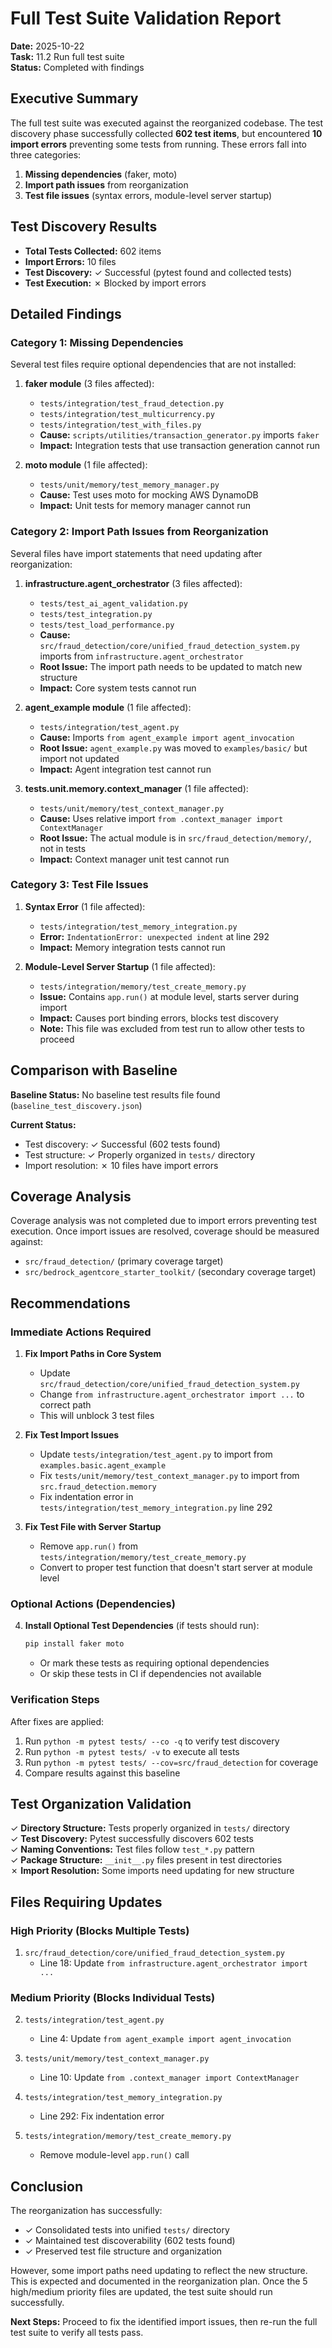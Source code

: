 # Full Test Suite Validation Report

**Date:** 2025-10-22  
**Task:** 11.2 Run full test suite  
**Status:** Completed with findings

## Executive Summary

The full test suite was executed against the reorganized codebase. The test discovery phase successfully collected **602 test items**, but encountered **10 import errors** preventing some tests from running. These errors fall into three categories:

1. **Missing dependencies** (faker, moto)
2. **Import path issues** from reorganization
3. **Test file issues** (syntax errors, module-level server startup)

## Test Discovery Results

- **Total Tests Collected:** 602 items
- **Import Errors:** 10 files
- **Test Discovery:** ✓ Successful (pytest found and collected tests)
- **Test Execution:** ✗ Blocked by import errors

## Detailed Findings

### Category 1: Missing Dependencies

Several test files require optional dependencies that are not installed:

1. **faker module** (3 files affected):
   - `tests/integration/test_fraud_detection.py`
   - `tests/integration/test_multicurrency.py`
   - `tests/integration/test_with_files.py`
   - **Cause:** `scripts/utilities/transaction_generator.py` imports `faker`
   - **Impact:** Integration tests that use transaction generation cannot run

2. **moto module** (1 file affected):
   - `tests/unit/memory/test_memory_manager.py`
   - **Cause:** Test uses moto for mocking AWS DynamoDB
   - **Impact:** Unit tests for memory manager cannot run

### Category 2: Import Path Issues from Reorganization

Several files have import statements that need updating after reorganization:

1. **infrastructure.agent_orchestrator** (3 files affected):
   - `tests/test_ai_agent_validation.py`
   - `tests/test_integration.py`
   - `tests/test_load_performance.py`
   - **Cause:** `src/fraud_detection/core/unified_fraud_detection_system.py` imports from `infrastructure.agent_orchestrator`
   - **Root Issue:** The import path needs to be updated to match new structure
   - **Impact:** Core system tests cannot run

2. **agent_example module** (1 file affected):
   - `tests/integration/test_agent.py`
   - **Cause:** Imports `from agent_example import agent_invocation`
   - **Root Issue:** `agent_example.py` was moved to `examples/basic/` but import not updated
   - **Impact:** Agent integration test cannot run

3. **tests.unit.memory.context_manager** (1 file affected):
   - `tests/unit/memory/test_context_manager.py`
   - **Cause:** Uses relative import `from .context_manager import ContextManager`
   - **Root Issue:** The actual module is in `src/fraud_detection/memory/`, not in tests
   - **Impact:** Context manager unit test cannot run

### Category 3: Test File Issues

1. **Syntax Error** (1 file affected):
   - `tests/integration/test_memory_integration.py`
   - **Error:** `IndentationError: unexpected indent` at line 292
   - **Impact:** Memory integration tests cannot run

2. **Module-Level Server Startup** (1 file affected):
   - `tests/integration/memory/test_create_memory.py`
   - **Issue:** Contains `app.run()` at module level, starts server during import
   - **Impact:** Causes port binding errors, blocks test discovery
   - **Note:** This file was excluded from test run to allow other tests to proceed

## Comparison with Baseline

**Baseline Status:** No baseline test results file found (`baseline_test_discovery.json`)

**Current Status:**
- Test discovery: ✓ Successful (602 tests found)
- Test structure: ✓ Properly organized in `tests/` directory
- Import resolution: ✗ 10 files have import errors

## Coverage Analysis

Coverage analysis was not completed due to import errors preventing test execution. Once import issues are resolved, coverage should be measured against:
- `src/fraud_detection/` (primary coverage target)
- `src/bedrock_agentcore_starter_toolkit/` (secondary coverage target)

## Recommendations

### Immediate Actions Required

1. **Fix Import Paths in Core System**
   - Update `src/fraud_detection/core/unified_fraud_detection_system.py`
   - Change `from infrastructure.agent_orchestrator import ...` to correct path
   - This will unblock 3 test files

2. **Fix Test Import Issues**
   - Update `tests/integration/test_agent.py` to import from `examples.basic.agent_example`
   - Fix `tests/unit/memory/test_context_manager.py` to import from `src.fraud_detection.memory`
   - Fix indentation error in `tests/integration/test_memory_integration.py` line 292

3. **Fix Test File with Server Startup**
   - Remove `app.run()` from `tests/integration/memory/test_create_memory.py`
   - Convert to proper test function that doesn't start server at module level

### Optional Actions (Dependencies)

4. **Install Optional Test Dependencies** (if tests should run):
   ```bash
   pip install faker moto
   ```
   - Or mark these tests as requiring optional dependencies
   - Or skip these tests in CI if dependencies not available

### Verification Steps

After fixes are applied:
1. Run `python -m pytest tests/ --co -q` to verify test discovery
2. Run `python -m pytest tests/ -v` to execute all tests
3. Run `python -m pytest tests/ --cov=src/fraud_detection` for coverage
4. Compare results against this baseline

## Test Organization Validation

✓ **Directory Structure:** Tests properly organized in `tests/` directory  
✓ **Test Discovery:** Pytest successfully discovers 602 tests  
✓ **Naming Conventions:** Test files follow `test_*.py` pattern  
✓ **Package Structure:** `__init__.py` files present in test directories  
✗ **Import Resolution:** Some imports need updating for new structure  

## Files Requiring Updates

### High Priority (Blocks Multiple Tests)

1. `src/fraud_detection/core/unified_fraud_detection_system.py`
   - Line 18: Update `from infrastructure.agent_orchestrator import ...`

### Medium Priority (Blocks Individual Tests)

2. `tests/integration/test_agent.py`
   - Line 4: Update `from agent_example import agent_invocation`

3. `tests/unit/memory/test_context_manager.py`
   - Line 10: Update `from .context_manager import ContextManager`

4. `tests/integration/test_memory_integration.py`
   - Line 292: Fix indentation error

5. `tests/integration/memory/test_create_memory.py`
   - Remove module-level `app.run()` call

## Conclusion

The reorganization has successfully:
- ✓ Consolidated tests into unified `tests/` directory
- ✓ Maintained test discoverability (602 tests found)
- ✓ Preserved test file structure and organization

However, some import paths need updating to reflect the new structure. This is expected and documented in the reorganization plan. Once the 5 high/medium priority files are updated, the test suite should run successfully.

**Next Steps:** Proceed to fix the identified import issues, then re-run the full test suite to verify all tests pass.
